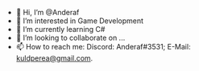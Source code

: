 - 👋 Hi, I’m @Anderaf
- 👀 I’m interested in Game Development
- 🌱 I’m currently learning C#
- 💞️ I’m looking to collaborate on ...
- 📫 How to reach me: Discord: Anderaf#3531; E-Mail: kuldperea@gmail.com.

<!---
Anderaf/Anderaf is a ✨ special ✨ repository because its `README.md` (this file) appears on your GitHub profile.
You can click the Preview link to take a look at your changes.
--->
